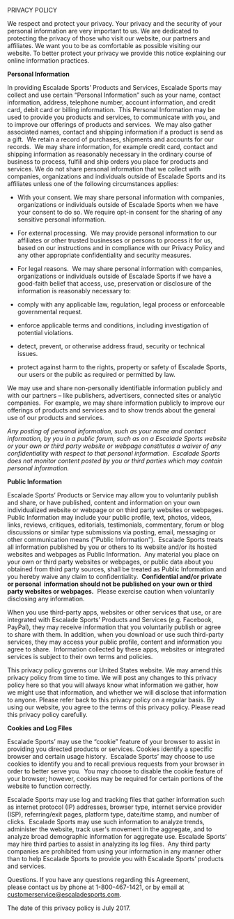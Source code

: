 PRIVACY POLICY

We respect and protect your privacy. Your privacy and the security of your personal information are very important to us. We are dedicated to protecting the privacy of those who visit our website, our partners and affiliates. We want you to be as comfortable as possible visiting our website. To better protect your privacy we provide this notice explaining our online information practices.

**Personal Information**

In providing Escalade Sports’ Products and Services, Escalade Sports may collect and use certain “Personal Information” such as your name, contact information, address, telephone number, account information, and credit card, debit card or billing information.  This Personal Information may be used to provide you products and services, to communicate with you, and to improve our offerings of products and services.  We may also gather associated names, contact and shipping information if a product is send as a gift.  We retain a record of purchases, shipments and accounts for our records.  We may share information, for example credit card, contact and shipping information as reasonably necessary in the ordinary course of business to process, fulfill and ship orders you place for products and services. We do not share personal information that we collect with companies, organizations and individuals outside of Escalade Sports and its affiliates unless one of the following circumstances applies: 

- With your consent. We may share personal information with companies, organizations or individuals outside of Escalade Sports when we have your consent to do so. We require opt-in consent for the sharing of any sensitive personal information. 

- For external processing.  We may provide personal information to our affiliates or other trusted businesses or persons to process it for us, based on our instructions and in compliance with our Privacy Policy and any other appropriate confidentiality and security measures. 

- For legal reasons.  We may share personal information with companies, organizations or individuals outside of Escalade Sports if we have a good-faith belief that access, use, preservation or disclosure of the information is reasonably necessary to: 
- comply with any applicable law, regulation, legal process or enforceable governmental request. 
- enforce applicable terms and conditions, including investigation of potential violations. 
- detect, prevent, or otherwise address fraud, security or technical issues. 
- protect against harm to the rights, property or safety of Escalade Sports, our users or the public as required or permitted by law.

We may use and share non-personally identifiable information publicly and with our partners – like publishers, advertisers, connected sites or analytic companies.  For example, we may share information publicly to improve our offerings of products and services and to show trends about the general use of our products and services.

_Any posting of personal information, such as your name and contact information, by you in a public forum, such as on a Escalade Sports website or your own or third party website or webpage constitutes a waiver of any confidentiality with respect to that personal information.  Escalade Sports does not monitor content posted by you or third parties which may contain personal information._

**Public Information**

Escalade Sports’ Products or Service may allow you to voluntarily publish and share, or have published, content and information on your own individualized website or webpage or on third party websites or webpages.  Public Information may include your public profile, text, photos, videos, links, reviews, critiques, editorials, testimonials, commentary, forum or blog discussions or similar type submissions via posting, email, messaging or other communication means ("Public Information").  Escalade Sports treats all information published by you or others to its website and/or its hosted websites and webpages as Public Information.  Any material you place on your own or third party websites or webpages, or public data about you obtained from third party sources, shall be treated as Public Information and you hereby waive any claim to confidentiality.  **Confidential and/or private or personal  information should not be published on your own or third party websites or webpages.**  Please exercise caution when voluntarily disclosing any information.

When you use third-party apps, websites or other services that use, or are integrated with Escalade Sports’ Products and Services (e.g. Facebook, PayPal), they may receive information that you voluntarily publish or agree to share with them. In addition, when you download or use such third-party services, they may access your public profile, content and information you agree to share.  Information collected by these apps, websites or integrated services is subject to their own terms and policies.

This privacy policy governs our United States website. We may amend this privacy policy from time to time. We will post any changes to this privacy policy here so that you will always know what information we gather, how we might use that information, and whether we will disclose that information to anyone. Please refer back to this privacy policy on a regular basis. By using our website, you agree to the terms of this privacy policy. Please read this privacy policy carefully.

**Cookies and Log Files**

Escalade Sports’ may use the “cookie” feature of your browser to assist in providing you directed products or services. Cookies identify a specific browser and certain usage history.  Escalade Sports’ may choose to use cookies to identify you and to recall previous requests from your browser in order to better serve you.  You may choose to disable the cookie feature of your browser; however, cookies may be required for certain portions of the website to function correctly.

Escalade Sports may use log and tracking files that gather information such as internet protocol (IP) addresses, browser type, internet service provider (ISP), referring/exit pages, platform type, date/time stamp, and number of clicks.  Escalade Sports may use such information to analyze trends, administer the website, track user's movement in the aggregate, and to analyze broad demographic information for aggregate use. Escalade Sports’ may hire third parties to assist in analyzing its log files.  Any third party companies are prohibited from using your information in any manner other than to help Escalade Sports to provide you with Escalade Sports’ products and services.

Questions. If you have any questions regarding this Agreement, please contact us by phone at 1-800-467-1421, or by email at [customerservice@escaladesports.com](mailto:customerservice@escaladesports.com).

The date of this privacy policy is July 2017.

